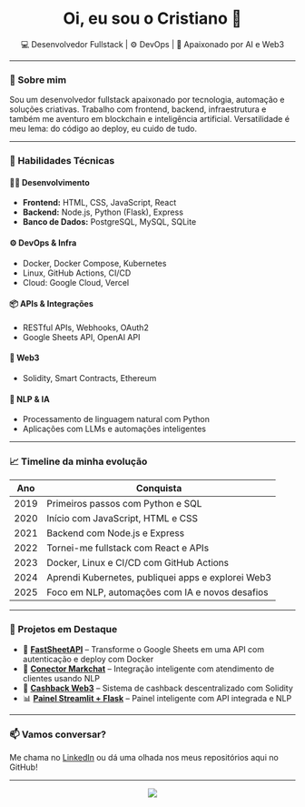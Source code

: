 <h1 align="center">Oi, eu sou o Cristiano 👋</h1>

<p align="center">
  💻 Desenvolvedor Fullstack | ⚙️ DevOps | 🧠 Apaixonado por AI e Web3
</p>

---

### 🚀 Sobre mim

Sou um desenvolvedor fullstack apaixonado por tecnologia, automação e soluções criativas. Trabalho com frontend, backend, infraestrutura e também me aventuro em blockchain e inteligência artificial. Versatilidade é meu lema: do código ao deploy, eu cuido de tudo.

---

### 🧠 Habilidades Técnicas

#### 👨‍💻 Desenvolvimento
- **Frontend:** HTML, CSS, JavaScript, React
- **Backend:** Node.js, Python (Flask), Express
- **Banco de Dados:** PostgreSQL, MySQL, SQLite

#### ⚙️ DevOps & Infra
- Docker, Docker Compose, Kubernetes  
- Linux, GitHub Actions, CI/CD  
- Cloud: Google Cloud, Vercel

#### 📦 APIs & Integrações
- RESTful APIs, Webhooks, OAuth2  
- Google Sheets API, OpenAI API

#### 🔐 Web3
- Solidity, Smart Contracts, Ethereum

#### 🧠 NLP & IA
- Processamento de linguagem natural com Python  
- Aplicações com LLMs e automações inteligentes

---

### 📈 Timeline da minha evolução

| Ano | Conquista |
|-----|-----------|
| 2019 | Primeiros passos com Python e SQL |
| 2020 | Início com JavaScript, HTML e CSS |
| 2021 | Backend com Node.js e Express |
| 2022 | Tornei-me fullstack com React e APIs |
| 2023 | Docker, Linux e CI/CD com GitHub Actions |
| 2024 | Aprendi Kubernetes, publiquei apps e explorei Web3 |
| 2025 | Foco em NLP, automações com IA e novos desafios |

---

### 🧪 Projetos em Destaque

- 🔗 [**FastSheetAPI**](https://github.com/seu-usuario/fastsheetapi) – Transforme o Google Sheets em uma API com autenticação e deploy com Docker
- 💬 [**Conector Markchat**](https://github.com/seu-usuario/conector-looker-studio-v2) – Integração inteligente com atendimento de clientes usando NLP
- 💸 [**Cashback Web3**](https://github.com/seu-usuario/web3-cashback) – Sistema de cashback descentralizado com Solidity
- 📊 [**Painel Streamlit + Flask**](https://github.com/seu-usuario/streamlit-flask-dashboard) – Painel inteligente com API integrada e NLP

---

### 📫 Vamos conversar?

Me chama no [LinkedIn](https://www.linkedin.com/in/seu-perfil) ou dá uma olhada nos meus repositórios aqui no GitHub!

---

<p align="center">
  <img src="https://github-readme-stats.vercel.app/api?username=seu-usuario&show_icons=true&theme=tokyonight" />
</p>
